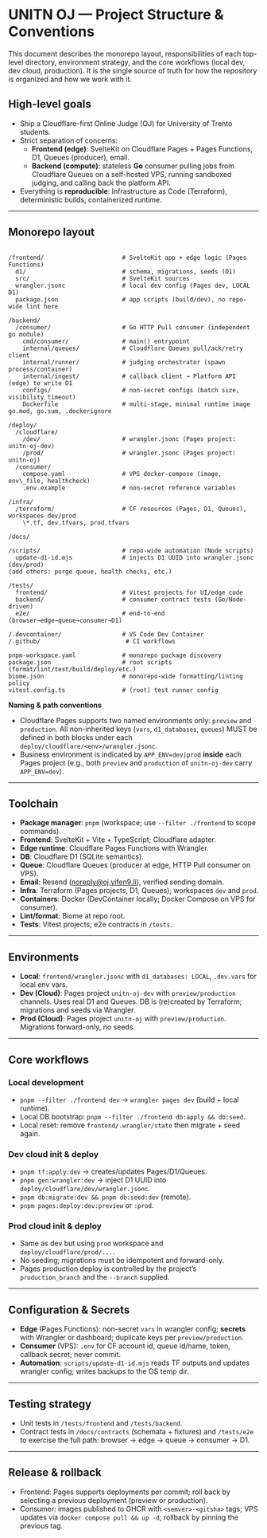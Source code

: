 # UNITN OJ — Project Structure & Conventions

This document describes the monorepo layout, responsibilities of each top-level
directory, environment strategy, and the core workflows (local dev, dev cloud,
production). It is the single source of truth for how the repository is
organized and how we work with it.

## High-level goals

- Ship a Cloudflare-first Online Judge (OJ) for University of Trento students.
- Strict separation of concerns:
  - **Frontend (edge)**: SvelteKit on Cloudflare Pages + Pages Functions, D1, Queues (producer), email.
  - **Backend (compute)**: stateless **Go** consumer pulling jobs from Cloudflare Queues on a self-hosted VPS, running sandboxed judging, and calling back the platform API.
- Everything is **reproducible**: Infrastructure as Code (Terraform), deterministic builds, containerized runtime.

---

## Monorepo layout

```

/frontend/                      # SvelteKit app + edge logic (Pages Functions)
  d1/                           # schema, migrations, seeds (D1)
  src/                          # SvelteKit sources
  wrangler.jsonc                # local dev config (Pages dev, LOCAL D1)
  package.json                  # app scripts (build/dev), no repo-wide lint here

/backend/
  /consumer/                    # Go HTTP Pull consumer (independent go module)
    cmd/consumer/               # main() entrypoint
    internal/queues/            # Cloudflare Queues pull/ack/retry client
    internal/runner/            # judging orchestrator (spawn process/container)
    internal/ingest/            # callback client → Platform API (edge) to write D1
    configs/                    # non-secret configs (batch size, visibility timeout)
    Dockerfile                  # multi-stage, minimal runtime image
go.mod, go.sum, .dockerignore

/deploy/
  /cloudflare/
    /dev/                       # wrangler.jsonc (Pages project: unitn-oj-dev)
    /prod/                      # wrangler.jsonc (Pages project: unitn-oj)
  /consumer/
    compose.yaml                # VPS docker-compose (image, env\_file, healthcheck)
    .env.example                # non-secret reference variables

/infra/
  /terraform/                   # CF resources (Pages, D1, Queues), workspaces dev/prod
    \*.tf, dev.tfvars, prod.tfvars

/docs/

/scripts/                       # repo-wide automation (Node scripts)
  update-d1-id.mjs              # injects D1 UUID into wrangler.jsonc (dev/prod)
(add others: purge queue, health checks, etc.)

/tests/
  frontend/                     # Vitest projects for UI/edge code
  backend/                      # consumer contract tests (Go/Node-driven)
  e2e/                          # end-to-end (browser→edge→queue→consumer→D1)

/.devcontainer/                 # VS Code Dev Container
/.github/                        # CI workflows

pnpm-workspace.yaml             # monorepo package discovery
package.json                    # root scripts (format/lint/test/build/deploy/etc.)
biome.json                      # monorepo-wide formatting/linting policy
vitest.config.ts                # (root) test runner config

```

**Naming & path conventions**

- Cloudflare Pages supports two named environments only: `preview` and `production`.
  All non-inherited keys (`vars`, `d1_databases`, `queues`) MUST be defined in both
  blocks under each `deploy/cloudflare/<env>/wrangler.jsonc`.
- Business environment is indicated by `APP_ENV=dev|prod` **inside** each Pages
  project (e.g., both `preview` and `production` of `unitn-oj-dev` carry `APP_ENV=dev`).

---

## Toolchain

- **Package manager**: `pnpm` (workspace; use `--filter ./frontend` to scope commands).
- **Frontend**: SvelteKit + Vite + TypeScript; Cloudflare adapter.
- **Edge runtime**: Cloudflare Pages Functions with Wrangler.
- **DB**: Cloudflare D1 (SQLite semantics).
- **Queue**: Cloudflare Queues (producer at edge, HTTP Pull consumer on VPS).
- **Email**: Resend (noreply@oj.yifen9.li), verified sending domain.
- **Infra**: Terraform (Pages projects, D1, Queues); workspaces `dev` and `prod`.
- **Containers**: Docker (DevContainer locally; Docker Compose on VPS for consumer).
- **Lint/format**: Biome at repo root.
- **Tests**: Vitest projects; e2e contracts in `/tests`.

---

## Environments

- **Local**: `frontend/wrangler.jsonc` with `d1_databases: LOCAL`, `.dev.vars` for local env vars.
- **Dev (Cloud)**: Pages project `unitn-oj-dev` with `preview/production` channels. Uses real D1 and Queues. DB is (re)created by Terraform; migrations and seeds via Wrangler.
- **Prod (Cloud)**: Pages project `unitn-oj` with `preview/production`. Migrations forward-only, no seeds.

---

## Core workflows

### Local development
- `pnpm --filter ./frontend dev` → `wrangler pages dev` (build + local runtime).
- Local DB bootstrap: `pnpm --filter ./frontend db:apply && db:seed`.
- Local reset: remove `frontend/.wrangler/state` then migrate + seed again.

### Dev cloud init & deploy
- `pnpm tf:apply:dev` → creates/updates Pages/D1/Queues.
- `pnpm gen:wrangler:dev` → inject D1 UUID into `deploy/cloudflare/dev/wrangler.jsonc`.
- `pnpm db:migrate:dev && pnpm db:seed:dev` (remote).
- `pnpm pages:deploy:dev:preview` or `:prod`.

### Prod cloud init & deploy
- Same as dev but using `prod` workspace and `deploy/cloudflare/prod/...`.
- No seeding; migrations must be idempotent and forward-only.
- Pages production deploy is controlled by the project’s `production_branch` and the `--branch` supplied.

---

## Configuration & Secrets

- **Edge** (Pages Functions): non-secret `vars` in wrangler config; **secrets** with Wrangler or dashboard; duplicate keys per `preview/production`.
- **Consumer** (VPS): `.env` for CF account id, queue id/name, token, callback secret; never commit.
- **Automation**: `scripts/update-d1-id.mjs` reads TF outputs and updates wrangler config; writes backups to the OS temp dir.

---

## Testing strategy

- Unit tests in `/tests/frontend` and `/tests/backend`.
- Contract tests in `/docs/contracts` (schemata + fixtures) and `/tests/e2e` to exercise the full path: browser → edge → queue → consumer → D1.

---

## Release & rollback

- Frontend: Pages supports deployments per commit; roll back by selecting a previous deployment (preview or production).
- Consumer: images published to GHCR with `<semver>-<gitsha>` tags; VPS updates via `docker compose pull && up -d`; rollback by pinning the previous tag.